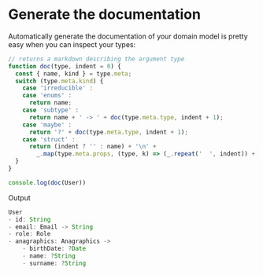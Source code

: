 # Generate the documentation

Automatically generate the documentation of your domain model is pretty easy when you can inspect your types:

```js
// returns a markdown describing the argument type
function doc(type, indent = 0) {
  const { name, kind } = type.meta;
  switch (type.meta.kind) {
    case 'irreducible' :
    case 'enums' :
      return name;
    case 'subtype' :
      return name + ' -> ' + doc(type.meta.type, indent + 1);
    case 'maybe' :
      return '?' + doc(type.meta.type, indent + 1);
    case 'struct' :
      return (indent ? '' : name) + '\n' +
        _.map(type.meta.props, (type, k) => (_.repeat('  ', indent)) + '- ' + k + ': ' + doc(type, indent + 1)).join('\n')
  }
}

console.log(doc(User))
```

Output

```js
User
- id: String
- email: Email -> String
- role: Role
- anagraphics: Anagraphics ->
    - birthDate: ?Date
    - name: ?String
    - surname: ?String
```